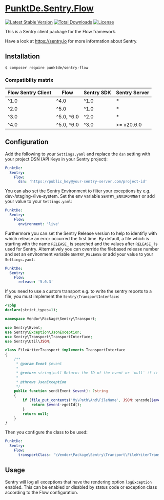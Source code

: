 # [PunktDe.Sentry.Flow](https://github.com/punktDe/sentry-flow)

[![Latest Stable Version](https://poser.pugx.org/punktDe/sentry-flow/v/stable)](https://packagist.org/packages/punktDe/sentry-flow) [![Total Downloads](https://poser.pugx.org/punktDe/sentry-flow/downloads)](https://packagist.org/packages/punktDe/sentry-flow) [![License](https://poser.pugx.org/punktDe/sentry-flow/license)](https://packagist.org/packages/punktDe/sentry-flow)

This is a Sentry client package for the Flow framework.

Have a look at https://sentry.io for more information about Sentry.

## Installation

```
$ composer require punktde/sentry-flow
```

### Compatibilty matrix

| Flow Sentry Client | Flow           | Sentry SDK | Sentry Server |
|--------------------|----------------|------------|---------------|
| ^1.0               | ^4.0           | ^1.0       | *             |
| ^2.0               | ^5.0           | ^1.0       | *             |
| ^3.0               | ^5.0, ^6.0     | ^2.0       | *             |
| ^4.0               | ^5.0, ^6.0     | ^3.0       | >= v20.6.0    |

## Configuration

Add the following to your `Settings.yaml` and replace the `dsn` setting with your project DSN (API Keys in your Sentry project):

```yaml
PunktDe:
  Sentry:
    Flow:
      dsn: 'https://public_key@your-sentry-server.com/project-id'
```

You can also set the Sentry Environment to filter your exceptions by e.g. dev-/staging-/live-system.
Set the env variable `SENTRY_ENVIRONMENT` or add your value to your `Settings.yaml`:

```yaml
PunktDe:
  Sentry:
    Flow:
      environment: 'live'
```

Furthermore you can set the Sentry Release version to help to identifiy with which release an error occurred the first time.
By default, a file which is starting with the name `RELEASE_` is searched and the values after `RELEASE_` is used for Sentry.
Alternatively you can override the filebased release number and set an environment variable `SENTRY_RELEASE` or add your value to your `Settings.yaml`:

```yaml
PunktDe:
  Sentry:
    Flow:
      release: '5.0.3'
```
If you need to use a custom transport e.g. to write the sentry reports to a file, you must implement the `Sentry\TransportInterface`:

```php
<?php
declare(strict_types=1);

namespace Vendor\Package\Sentry\Transport;

use Sentry\Event;
use Sentry\Exception\JsonException;
use Sentry\Transport\TransportInterface;
use Sentry\Util\JSON;

class FileWriterTransport implements TransportInterface
{
    /**
     * @param Event $event
     *
     * @return string|null Returns the ID of the event or `null` if it failed to be sent
     *
     * @throws JsonException
     */
    public function send(Event $event): ?string
    {
        if (file_put_contents('My\Path\And\FileName', JSON::encode($event)) !== false) {
            return $event->getId();
        }
        return null;
    }
}
```

Then you configure the class to be used:

```yaml
PunktDe:
  Sentry:
    Flow:
      transportClass: '\Vendor\Package\Sentry\Transport\FileWriterTransport'
```

## Usage

Sentry will log all exceptions that have the rendering option `logException` enabled. This can be enabled or disabled
by status code or exception class according to the Flow configuration.
